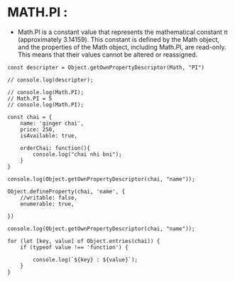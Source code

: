 # MATH.PI :
-  Math.PI is a constant value that represents the mathematical constant π (approximately 3.14159). This constant is defined by the Math object, and the properties of the Math object, including Math.PI, are read-only. This means that their values cannot be altered or reassigned.
```
const descripter = Object.getOwnPropertyDescriptor(Math, "PI")

// console.log(descripter);

// console.log(Math.PI);
// Math.PI = 5
// console.log(Math.PI);

const chai = {
    name: 'ginger chai',
    price: 250,
    isAvailable: true,

    orderChai: function(){
        console.log("chai nhi bni");
    }
}

console.log(Object.getOwnPropertyDescriptor(chai, "name"));

Object.defineProperty(chai, 'name', {
    //writable: false,
    enumerable: true,
    
})

console.log(Object.getOwnPropertyDescriptor(chai, "name"));

for (let [key, value] of Object.entries(chai)) {
    if (typeof value !== 'function') {
        
        console.log(`${key} : ${value}`);
    }
}
```